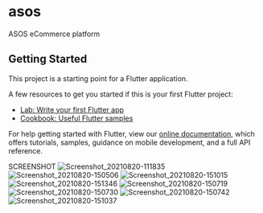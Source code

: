 # asos

ASOS eCommerce platform

## Getting Started

This project is a starting point for a Flutter application.

A few resources to get you started if this is your first Flutter project:

- [Lab: Write your first Flutter app](https://flutter.dev/docs/get-started/codelab)
- [Cookbook: Useful Flutter samples](https://flutter.dev/docs/cookbook)

For help getting started with Flutter, view our
[online documentation](https://flutter.dev/docs), which offers tutorials,
samples, guidance on mobile development, and a full API reference.

SCREENSHOT
![Screenshot_20210820-111835](https://user-images.githubusercontent.com/55730866/130243008-117ecb56-4c03-4564-880e-ac8fa533edb6.jpg)
![Screenshot_20210820-150506](https://user-images.githubusercontent.com/55730866/130243378-d6c04768-93e9-4c40-8b91-603ea5965f45.jpg)
![Screenshot_20210820-151015](https://user-images.githubusercontent.com/55730866/130243493-16212a67-073c-4c0e-950e-5bede1480b0b.jpg)
![Screenshot_20210820-151346](https://user-images.githubusercontent.com/55730866/130243561-6030be3b-8e2c-4f0b-bba8-604b0bcf5808.jpg)
![Screenshot_20210820-150719](https://user-images.githubusercontent.com/55730866/130243677-4d00acff-4cc3-48d7-93db-6b10e5ce41be.jpg)
![Screenshot_20210820-150730](https://user-images.githubusercontent.com/55730866/130243844-0c7326fb-eed5-4e78-ac1e-f0f20da61c47.jpg)
![Screenshot_20210820-150742](https://user-images.githubusercontent.com/55730866/130243904-b0ed32d2-247c-47b0-a28a-500888c3b242.jpg)
![Screenshot_20210820-151037](https://user-images.githubusercontent.com/55730866/130244014-e80632f2-e5cd-45b9-b5ca-e6bb9a8ebe48.jpg)


